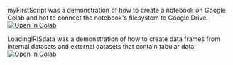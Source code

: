 
myFirstScript was a demonstration of how to create a notebook on Google Colab and hot to connect the notebook's filesystem to Google Drive.
[![Open In Colab](https://colab.research.google.com/assets/colab-badge.svg)](https://colab.research.google.com/github/alexlu2/pgss2020cslab/blob/master/MyNotebooks/myFirstScript.ipynb)

LoadingIRISdata was a demonstration of how to create data frames from internal datasets and external datasets that contain tabular data.
[![Open In Colab](https://colab.research.google.com/assets/colab-badge.svg)](https://colab.research.google.com/github/alexlu2/pgss2020cslab/blob/master/MyNotebooks/LoadingIRISdata.ipynb)
